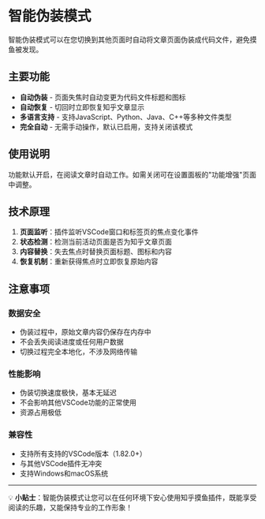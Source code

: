 # 智能伪装模式

智能伪装模式可以在您切换到其他页面时自动将文章页面伪装成代码文件，避免摸鱼被发现。

## 主要功能

- **自动伪装** - 页面失焦时自动变更为代码文件标题和图标
- **自动恢复** - 切回时立即恢复知乎文章显示
- **多语言支持** - 支持JavaScript、Python、Java、C++等多种文件类型
- **完全自动** - 无需手动操作，默认已启用，支持关闭该模式

## 使用说明

功能默认开启，在阅读文章时自动工作。如需关闭可在设置面板的"功能增强"页面中调整。

## 技术原理

1. **页面监听**：插件监听VSCode窗口和标签页的焦点变化事件
2. **状态检测**：检测当前活动页面是否为知乎文章页面
3. **内容替换**：失去焦点时替换页面标题、图标和内容
4. **恢复机制**：重新获得焦点时立即恢复原始内容

## 注意事项

### 数据安全
- 伪装过程中，原始文章内容仍保存在内存中
- 不会丢失阅读进度或任何用户数据
- 切换过程完全本地化，不涉及网络传输

### 性能影响
- 伪装切换速度极快，基本无延迟
- 不会影响其他VSCode功能的正常使用
- 资源占用极低

### 兼容性
- 支持所有支持的VSCode版本（1.82.0+）
- 与其他VSCode插件无冲突
- 支持Windows和macOS系统

---

💡 **小贴士**：智能伪装模式让您可以在任何环境下安心使用知乎摸鱼插件，既能享受阅读的乐趣，又能保持专业的工作形象！
